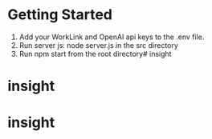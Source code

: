 # Getting Started

1. Add your WorkLink and OpenAI api keys to the .env file.
2. Run server js: node server.js in the src directory
3. Run npm start from the root directory# insight
# insight
# insight
